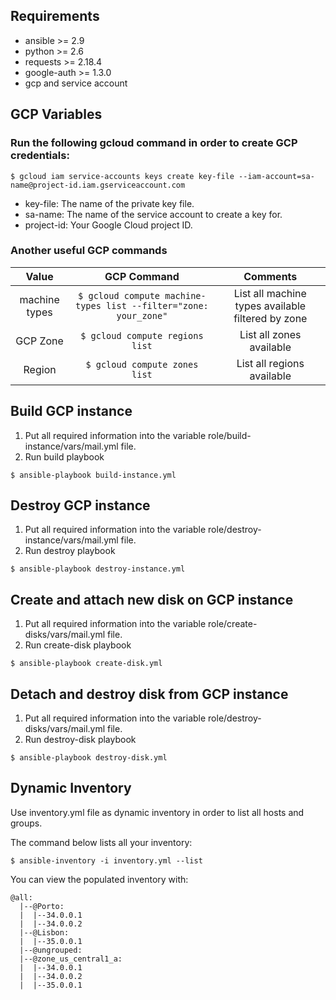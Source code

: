 Requirements
------------

* ansible >= 2.9
* python >= 2.6
* requests >= 2.18.4
* google-auth >= 1.3.0
* gcp and service account


GCP Variables
--------------

### Run the following **gcloud** command in order to create GCP credentials:

``` $ gcloud iam service-accounts keys create key-file --iam-account=sa-name@project-id.iam.gserviceaccount.com ```

* key-file: The name of the private key file.
* sa-name: The name of the service account to create a key for.
* project-id: Your Google Cloud project ID.

### Another useful GCP commands 

|     Value    | GCP Command |   Comments   |
|    :---:     |     :---:   |     :---:    |
| machine types| ``` $ gcloud compute machine-types list --filter="zone: your_zone" ```  | List all machine types available filtered by zone| 
| GCP Zone     | ``` $ gcloud compute regions list ``` | List all zones available  |
| Region       | ``` $ gcloud compute zones list ```  | List all regions available |


Build GCP instance 
----------------
1. Put all required information into the variable role/build-instance/vars/mail.yml file.
2. Run build playbook

```$ ansible-playbook build-instance.yml```


Destroy GCP instance 
----------------
1. Put all required information into the variable role/destroy-instance/vars/mail.yml file. 
2. Run destroy playbook

```$ ansible-playbook destroy-instance.yml```

Create and attach new disk on GCP instance 
----------------
1. Put all required information into the variable role/create-disks/vars/mail.yml file.
2. Run create-disk playbook

```$ ansible-playbook create-disk.yml```


Detach and destroy disk from GCP instance
----------------
1. Put all required information into the variable role/destroy-disks/vars/mail.yml file. 
2. Run destroy-disk playbook

```$ ansible-playbook destroy-disk.yml```

Dynamic Inventory
----------------
Use inventory.yml file as dynamic inventory in order to list all hosts and groups.

The command below lists all your inventory:

```$ ansible-inventory -i inventory.yml --list```

You can view the populated inventory with:

```$ ansible-inventory -i inventory.yml --graph
@all:
  |--@Porto:
  |  |--34.0.0.1
  |  |--34.0.0.2
  |--@Lisbon:
  |  |--35.0.0.1
  |--@ungrouped:
  |--@zone_us_central1_a:
  |  |--34.0.0.1
  |  |--34.0.0.2
  |  |--35.0.0.1
  
  ```
